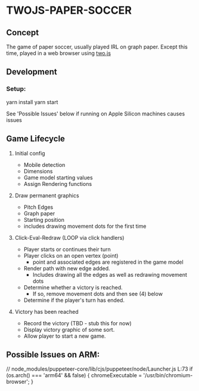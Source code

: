 # TWOJS-PAPER-SOCCER

## Concept

The game of paper soccer, usually played IRL on graph paper. Except this time, played in a web browser using [two.js](https://two.js.org/)

## Development

### Setup:

yarn install
yarn start

See 'Possible Issues' below if running on Apple Silicon machines causes issues
## Game Lifecycle

1. Initial config

   - Mobile detection
   - Dimensions
   - Game model starting values
   - Assign Rendering functions

2. Draw permanent graphics

   - Pitch Edges
   - Graph paper
   - Starting position
   - includes drawing movement dots for the first time

3. Click-Eval-Redraw (LOOP via click handlers)

   - Player starts or continues their turn
   - Player clicks on an open vertex (point)
     - point and associated edges are registered in the game model
   - Render path with new edge added.
     - Includes drawing all the edges as well as redrawing movement dots
   - Determine whether a victory is reached.
     - If so, remove movement dots and then see (4) below
   - Determine if the player's turn has ended.

4. Victory has been reached
   - Record the victory (TBD - stub this for now)
   - Display victory graphic of some sort.
   - Allow player to start a new game.

## Possible Issues on ARM:

// node_modules/puppeteer-core/lib/cjs/puppeteer/node/Launcher.js L:73
if (os.arch() === 'arm64' && false) {
    chromeExecutable = '/usr/bin/chromium-browser';
}